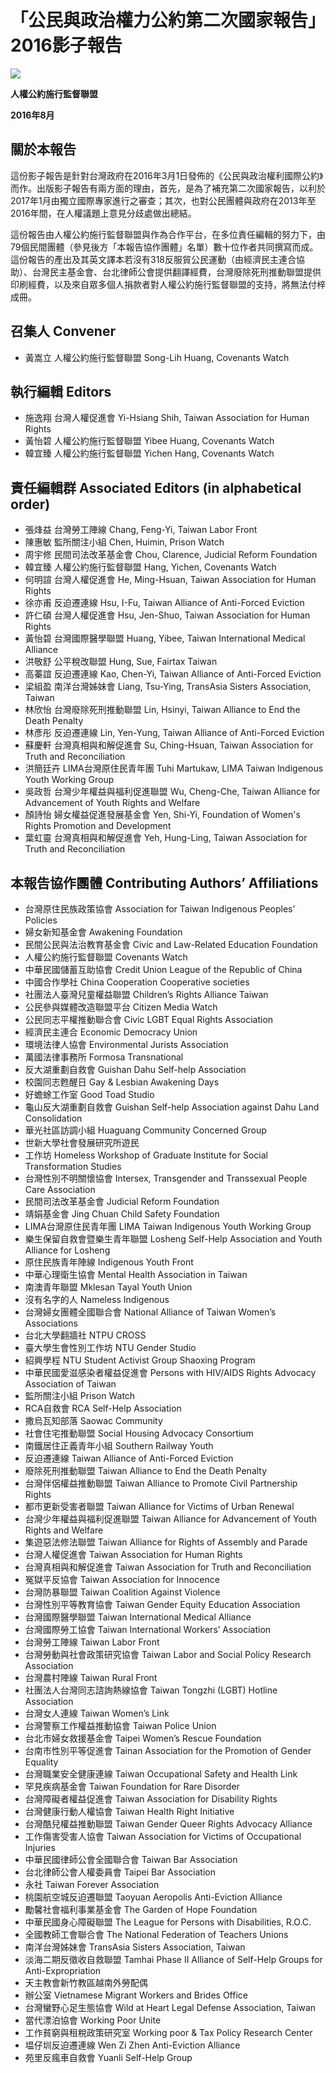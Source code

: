 # 「公民與政治權力公約第二次國家報告」2016影子報告

![](cover.jpg)

**人權公約施行監督聯盟**

**2016年8月**

## 關於本報告

這份影子報告是針對台灣政府在2016年3月1日發佈的《公民與政治權利國際公約》而作。出版影子報告有兩方面的理由，首先，是為了補充第二次國家報告，以利於2017年1月由獨立國際專家進行之審查；其次，也對公民團體與政府在2013年至2016年間，在人權議題上意見分歧處做出總結。

這份報告由人權公約施行監督聯盟與作為合作平台，在多位責任編輯的努力下，由79個民間團體（參見後方「本報告協作團體」名單）數十位作者共同撰寫而成。這份報告的產出及其英文譯本若沒有318反服貿公民運動（由經濟民主連合協助）、台灣民主基金會、台北律師公會提供翻譯經費，台灣廢除死刑推動聯盟提供印刷經費，以及來自眾多個人捐款者對人權公約施行監督聯盟的支持，將無法付梓成冊。
 
## 召集人 Convener

* 黃嵩立 人權公約施行監督聯盟 Song-Lih Huang, Covenants Watch

## 執行編輯 Editors

* 施逸翔 台灣人權促進會  Yi-Hsiang Shih, Taiwan Association for Human Rights
* 黃怡碧 人權公約施行監督聯盟 Yibee Huang, Covenants Watch
* 韓宜臻 人權公約施行監督聯盟 Yichen Hang, Covenants Watch
 
## 責任編輯群 Associated Editors (in alphabetical order)

* 張烽益 台灣勞工陣線 Chang, Feng-Yi, Taiwan Labor Front
* 陳惠敏 監所關注小組 Chen, Huimin, Prison Watch
* 周宇修 民間司法改革基金會 Chou, Clarence, Judicial Reform Foundation
* 韓宜臻 人權公約施行監督聯盟 Hang, Yichen, Covenants Watch
* 何明諠 台灣人權促進會 He, Ming-Hsuan, Taiwan Association for Human Rights
* 徐亦甫 反迫遷連線 Hsu, I-Fu, Taiwan Alliance of Anti-Forced Eviction
* 許仁碩 台灣人權促進會 Hsu, Jen-Shuo, Taiwan Association for Human Rights
* 黃怡碧 台灣國際醫學聯盟 Huang, Yibee, Taiwan International Medical Alliance
* 洪敬舒 公平稅改聯盟 Hung, Sue, Fairtax Taiwan
* 高蓁誼 反迫遷連線 Kao, Chen-Yi, Taiwan Alliance of Anti-Forced Eviction
* 梁組盈 南洋台灣姊妹會 Liang, Tsu-Ying, TransAsia Sisters Association, Taiwan
* 林欣怡 台灣廢除死刑推動聯盟 Lin, Hsinyi, Taiwan Alliance to End the Death Penalty
* 林彥彤 反迫遷連線 Lin, Yen-Yung, Taiwan Alliance of Anti-Forced Eviction
* 蘇慶軒 台灣真相與和解促進會 Su, Ching-Hsuan, Taiwan Association for Truth and Reconciliation
* 洪簡廷卉 LIMA台灣原住民青年團 Tuhi Martukaw, LIMA Taiwan Indigenous Youth Working Group
* 吳政哲 台灣少年權益與福利促進聯盟 Wu, Cheng-Che, Taiwan Alliance for Advancement of Youth Rights and Welfare
* 顏詩怡 婦女權益促進發展基金會 Yen, Shi-Yi, Foundation of Women's Rights Promotion and Development
* 葉虹靈 台灣真相與和解促進會 Yeh, Hung-Ling, Taiwan Association for Truth and Reconciliation
 
## 本報告協作團體 Contributing Authors’ Affiliations

* 台灣原住民族政策協會 Association for Taiwan Indigenous Peoples’ Policies
* 婦女新知基金會 Awakening Foundation
* 民間公民與法治教育基金會 Civic and Law-Related Education Foundation
* 人權公約施行監督聯盟 Covenants Watch
* 中華民國儲蓄互助協會 Credit Union League of the Republic of China
* 中國合作學社 China Cooperation Cooperative societies
* 社團法人臺灣兒童權益聯盟 Children’s Rights Alliance Taiwan
* 公民參與媒體改造聯盟平台 Citizen Media Watch
* 公民同志平權推動聯合會 Civic LGBT Equal Rights Association
* 經濟民主連合 Economic Democracy Union
* 環境法律人協會 Environmental Jurists Association
* 萬國法律事務所 Formosa Transnational
* 反大湖重劃自救會 Guishan Dahu Self-help Association
* 校園同志甦醒日 Gay & Lesbian Awakening Days
* 好蟾蜍工作室 Good Toad Studio
* 龜山反大湖重劃自救會 Guishan Self-help Association against Dahu Land Consolidation
* 華光社區訪調小組 Huaguang Community Concerned Group
* 世新大學社會發展研究所遊民
* 工作坊 Homeless Workshop of Graduate Institute for Social Transformation Studies
* 台灣性別不明關懷協會 Intersex, Transgender and Transsexual People Care Association
* 民間司法改革基金會 Judicial Reform Foundation
* 靖娟基金會 Jing Chuan Child Safety Foundation
* LIMA台灣原住民青年團 LIMA Taiwan Indigenous Youth Working Group
* 樂生保留自救會暨樂生青年聯盟 Losheng Self-Help Association and Youth Alliance for Losheng
* 原住民族青年陣線 Indigenous Youth Front 
* 中華心理衛生協會 Mental Health Association in Taiwan
* 南澳青年聯盟 Mklesan Tayal Youth Union
* 沒有名字的人 Nameless Indigenous
* 台灣婦女團體全國聯合會 National Alliance of Taiwan Women’s Associations
* 台北大學翻牆社 NTPU CROSS
* 臺大學生會性別工作坊 NTU Gender Studio
* 紹興學程 NTU Student Activist Group Shaoxing Program
* 中華民國愛滋感染者權益促進會 Persons with HIV/AIDS Rights Advocacy Association of Taiwan
* 監所關注小組 Prison Watch
* RCA自救會 RCA Self-Help Association
* 撒烏瓦知部落 Saowac Community
* 社會住宅推動聯盟 Social Housing Advocacy Consortium
* 南鐵居住正義青年小組 Southern Railway Youth
* 反迫遷連線 Taiwan Alliance of Anti-Forced Eviction
* 廢除死刑推動聯盟 Taiwan Alliance to End the Death Penalty
* 台灣伴侶權益推動聯盟 Taiwan Alliance to Promote Civil Partnership Rights
* 都市更新受害者聯盟 Taiwan Alliance for Victims of Urban Renewal
* 台灣少年權益與福利促進聯盟 Taiwan Alliance for Advancement of Youth Rights and Welfare
* 集遊惡法修法聯盟 Taiwan Alliance for Rights of Assembly and Parade
* 台灣人權促進會 Taiwan Association for Human Rights
* 台灣真相與和解促進會 Taiwan Association for Truth and Reconciliation
* 冤獄平反協會 Taiwan Association for Innocence
* 台灣防暴聯盟 Taiwan Coalition Against Violence
* 台灣性別平等教育協會 Taiwan Gender Equity Education Association
* 台灣國際醫學聯盟 Taiwan International Medical Alliance
* 台灣國際勞工協會 Taiwan International Workers’ Association
* 台灣勞工陣線 Taiwan Labor Front
* 台灣勞動與社會政策研究協會 Taiwan Labor and Social Policy Research Association
* 台灣農村陣線 Taiwan Rural Front
* 社團法人台灣同志諮詢熱線協會 Taiwan Tongzhi (LGBT) Hotline Association
* 台灣女人連線 Taiwan Women’s Link
* 台灣警察工作權益推動協會 Taiwan Police Union
* 台北市婦女救援基金會 Taipei Women’s Rescue Foundation
* 台南市性別平等促進會 Tainan Association for the Promotion of Gender Equality
* 台灣職業安全健康連線 Taiwan Occupational Safety and Health Link
* 罕見疾病基金會 Taiwan Foundation for Rare Disorder
* 台灣障礙者權益促進會 Taiwan Association for Disability Rights
* 台灣健康行動人權協會 Taiwan Health Right Initiative
* 台灣酷兒權益推動聯盟 Taiwan Gender Queer Rights Advocacy Alliance
* 工作傷害受害人協會 Taiwan Association for Victims of Occupational Injuries
* 中華民國律師公會全國聯合會 Taiwan Bar Association
* 台北律師公會人權委員會 Taipei Bar Association
* 永社 Taiwan Forever Association
* 桃園航空城反迫遷聯盟 Taoyuan Aeropolis Anti-Eviction Alliance
* 勵馨社會福利事業基金會 The Garden of Hope Foundation
* 中華民國身心障礙聯盟 The League for Persons with Disabilities, R.O.C.
* 全國教師工會聯合會 The National Federation of Teachers Unions
* 南洋台灣姊妹會  TransAsia Sisters Association, Taiwan
* 淡海二期反徵收自救聯盟 Tamhai Phase II Alliance of Self-Help Groups for Anti-Expropriation
* 天主教會新竹教區越南外勞配偶
* 辦公室 Vietnamese Migrant Workers and Brides Office
* 台灣蠻野心足生態協會 Wild at Heart Legal Defense Association, Taiwan
* 當代漂泊協會 Working Poor Unite
* 工作貧窮與租稅政策研究室 Working poor & Tax Policy Research Center
* 塭仔圳反迫遷連線 Wen Zi Zhen Anti-Eviction Alliance
* 苑里反瘋車自救會 Yuanli Self-Help Group
 
